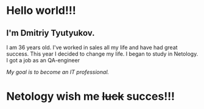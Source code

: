 # Hello world!!! 
## I'm Dmitriy Tyutyukov. 
I am 36 years old. I've worked in sales all my life and have had great success.
This year I decided to change my life. I began to study in Netology. I got a job as an QA-engineer

_My goal is to become an IT professional._

# Netology wish me ~~luck~~ succes!!!